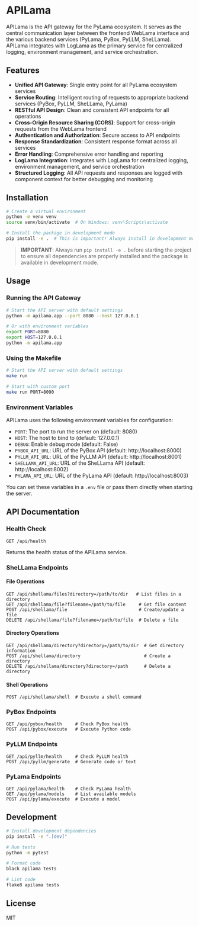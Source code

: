 # APILama

APILama is the API gateway for the PyLama ecosystem. It serves as the central communication layer between the frontend WebLama interface and the various backend services (PyLama, PyBox, PyLLM, SheLLama). APILama integrates with LogLama as the primary service for centralized logging, environment management, and service orchestration.

## Features

- **Unified API Gateway**: Single entry point for all PyLama ecosystem services
- **Service Routing**: Intelligent routing of requests to appropriate backend services (PyBox, PyLLM, SheLLama, PyLama)
- **RESTful API Design**: Clean and consistent API endpoints for all operations
- **Cross-Origin Resource Sharing (CORS)**: Support for cross-origin requests from the WebLama frontend
- **Authentication and Authorization**: Secure access to API endpoints
- **Response Standardization**: Consistent response format across all services
- **Error Handling**: Comprehensive error handling and reporting
- **LogLama Integration**: Integrates with LogLama for centralized logging, environment management, and service orchestration
- **Structured Logging**: All API requests and responses are logged with component context for better debugging and monitoring

## Installation

```bash
# Create a virtual environment
python -m venv venv
source venv/bin/activate  # On Windows: venv\Scripts\activate

# Install the package in development mode
pip install -e .  # This is important! Always install in development mode before starting
```

> **IMPORTANT**: Always run `pip install -e .` before starting the project to ensure all dependencies are properly installed and the package is available in development mode.

## Usage

### Running the API Gateway

```bash
# Start the API server with default settings
python -m apilama.app --port 8080 --host 127.0.0.1

# Or with environment variables
export PORT=8080
export HOST=127.0.0.1
python -m apilama.app
```

### Using the Makefile

```bash
# Start the API server with default settings
make run

# Start with custom port
make run PORT=8090
```

### Environment Variables

APILama uses the following environment variables for configuration:

- `PORT`: The port to run the server on (default: 8080)
- `HOST`: The host to bind to (default: 127.0.0.1)
- `DEBUG`: Enable debug mode (default: False)
- `PYBOX_API_URL`: URL of the PyBox API (default: http://localhost:8000)
- `PYLLM_API_URL`: URL of the PyLLM API (default: http://localhost:8001)
- `SHELLAMA_API_URL`: URL of the SheLLama API (default: http://localhost:8002)
- `PYLAMA_API_URL`: URL of the PyLama API (default: http://localhost:8003)

You can set these variables in a `.env` file or pass them directly when starting the server.

## API Documentation

### Health Check
```
GET /api/health
```
Returns the health status of the APILama service.

### SheLLama Endpoints

#### File Operations
```
GET /api/shellama/files?directory=/path/to/dir   # List files in a directory
GET /api/shellama/file?filename=/path/to/file     # Get file content
POST /api/shellama/file                           # Create/update a file
DELETE /api/shellama/file?filename=/path/to/file  # Delete a file
```

#### Directory Operations
```
GET /api/shellama/directory?directory=/path/to/dir  # Get directory information
POST /api/shellama/directory                        # Create a directory
DELETE /api/shellama/directory?directory=/path      # Delete a directory
```

#### Shell Operations
```
POST /api/shellama/shell  # Execute a shell command
```

### PyBox Endpoints
```
GET /api/pybox/health     # Check PyBox health
POST /api/pybox/execute   # Execute Python code
```

### PyLLM Endpoints
```
GET /api/pyllm/health     # Check PyLLM health
POST /api/pyllm/generate  # Generate code or text
```

### PyLama Endpoints
```
GET /api/pylama/health    # Check PyLama health
GET /api/pylama/models    # List available models
POST /api/pylama/execute  # Execute a model
```

## Development

```bash
# Install development dependencies
pip install -e ".[dev]"

# Run tests
python -m pytest

# Format code
black apilama tests

# Lint code
flake8 apilama tests
```

## License

MIT
